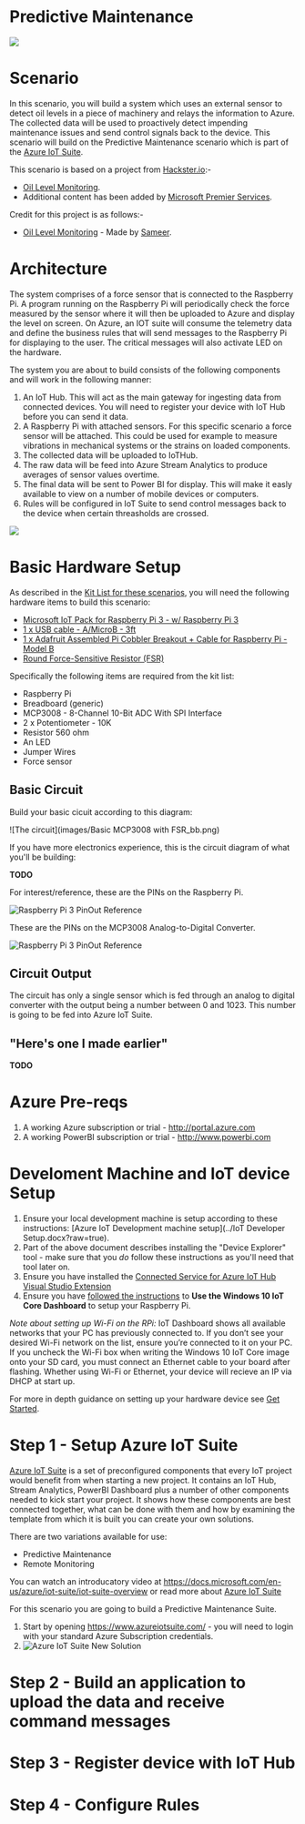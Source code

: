 # Predictive Maintenance

![](images/rig.png)

Scenario
========

In this scenario, you will build a system which uses an external sensor to detect oil levels in a piece of machinery and relays the information to Azure.
The collected data will be used to proactively detect impending maintenance issues and send control signals back to the device.
This scenario will build on the Predictive Maintenance scenario which is part of the [Azure IoT Suite](http://wwww.azureiotsuite.com).

This scenario is based on a project from [Hackster.io](http://www.hackster.io):-

* [Oil Level Monitoring](https://www.hackster.io/sameerk/oil-level-monitoring-ac01b9).
* Additional content has been added by [Microsoft Premier Services](https://www.microsoft.com/en-us/microsoftservices/support.aspx).

Credit for this project is as follows:-

* [Oil Level Monitoring](https://www.hackster.io/sameerk/oil-level-monitoring-ac01b9) - Made by [Sameer](https://www.hackster.io/sameerk).

Architecture
============

The system comprises of a force sensor that is connected to the Raspberry Pi. A program running on the Raspberry Pi will periodically check the force measured by the sensor where it will then be uploaded to Azure and display the level on screen.
On Azure, an IOT suite will consume the telemetry data and define the business rules that will send messages to the Raspberry Pi for displaying to the user.
The critical messages will also activate LED on the hardware. 

The system you are about to build consists of the following components and will work in the following manner:

1. An IoT Hub. This will act as the main gateway for ingesting data from connected devices. You will need to register your device with IoT Hub before you can send it data.
2. A Raspberry Pi with attached sensors. For this specific scenario a force sensor will be attached. This could be used for example to measure vibrations in mechanical systems or the strains on loaded components.
3. The collected data will be uploaded to IoTHub.
4. The raw data will be feed into Azure Stream Analytics to produce averages of sensor values overtime.
5. The final data will be sent to Power BI for display. This will make it easly available to view on a number of mobile devices or computers.
6. Rules will be configured in IoT Suite to send control messages back to the device when certain threasholds are crossed.

![](images/overview.png)

Basic Hardware Setup
====================

As described in the [Kit List for these scenarios](/Electronics/Kit%20List.md), you will need the following hardware items to build this scenario:

* [Microsoft IoT Pack for Raspberry Pi 3 - w/ Raspberry Pi 3](https://www.adafruit.com/products/2733)
* [1 x USB cable - A/MicroB - 3ft](https://www.adafruit.com/product/592)
* [1 x Adafruit Assembled Pi Cobbler Breakout + Cable for Raspberry Pi - Model B](https://www.adafruit.com/product/914)
* [Round Force-Sensitive Resistor (FSR)](https://www.adafruit.com/products/166)

Specifically the following items are required from the kit list:

* Raspberry Pi
* Breadboard (generic)
* MCP3008 - 8-Channel 10-Bit ADC With SPI Interface
* 2 x Potentiometer - 10K
* Resistor 560 ohm
* An LED
* Jumper Wires
* Force sensor

## Basic Circuit

Build your basic cicuit according to this diagram:

![The circuit](images/Basic MCP3008 with FSR_bb.png)

If you have more electronics experience, this is the circuit diagram of what you'll be building:

__TODO__

For interest/reference, these are the PINs on the Raspberry Pi.

![Raspberry Pi 3 PinOut Reference](/RaspberryPI/images/pinout.png)

These are the PINs on the MCP3008 Analog-to-Digital Converter.

![Raspberry Pi 3 PinOut Reference](/RaspberryPI/images/mcp3008-cobbler.png)


## Circuit Output

The circuit has only a single sensor which is fed through an analog to digital converter with the output being a number between 0 and 1023.
This number is going to be fed into Azure IoT Suite.

## "Here's one I made earlier"

__TODO__

Azure Pre-reqs
==============

1. A working Azure subscription or trial - http://portal.azure.com
2. A working PowerBI subscription or trial - http://www.powerbi.com

Develoment Machine and IoT device Setup
========================================

1. Ensure your local development machine is setup according to these instructions: [Azure IoT Development machine setup](../IoT Developer Setup.docx?raw=true).
2. Part of the above document describes installing the "Device Explorer" tool - make sure that you *do* follow these instructions as you'll need that tool later on.
3. Ensure you have installed the [Connected Service for Azure IoT Hub Visual Studio Extension](https://marketplace.visualstudio.com/items?itemName=MicrosoftIoT.ConnectedServiceforAzureIoTHub)
4. Ensure you have [followed the instructions](https://developer.microsoft.com/en-us/windows/iot/docs/iotdashboard) to __Use the Windows 10 IoT Core Dashboard__ to setup your Raspberry Pi.

*Note about setting up Wi-Fi on the RPi:* IoT Dashboard shows all available networks that your PC has previously connected to. If you don’t see your desired Wi-Fi network on the list, ensure you’re connected to it on your PC. If you uncheck the Wi-Fi box when writing the Windows 10 IoT Core image onto your SD card, you must connect an Ethernet cable to your board after flashing. Whether using Wi-Fi or Ethernet, your device will recieve an IP via DHCP at start up.

For more in depth guidance on setting up your hardware device see [Get Started](https://developer.microsoft.com/en-us/windows/iot/GetStarted).

Step 1 - Setup Azure IoT Suite
==============================

[Azure IoT Suite](https://azure.microsoft.com/en-us/suites/iot-suite/) is a set of preconfigured components that every IoT project would benefit from when starting a new project. It contains an IoT Hub, Stream Analytics, PowerBI Dashboard plus a number of other components needed to kick start your project. It shows how these components are best connected together, what can be done with them and how by examining the template from which it is built you can create your own solutions.

There are two variations available for use:

* Predictive Maintenance
* Remote Monitoring

You can watch an introducatory video at https://docs.microsoft.com/en-us/azure/iot-suite/iot-suite-overview or read more about [Azure IoT Suite](https://docs.microsoft.com/en-us/azure/iot-suite/) 

For this scenario you are going to build a Predictive Maintenance Suite.

1. Start by opening https://www.azureiotsuite.com/ - you will need to login with your standard Azure Subscription credentials.
2. ![Azure IoT Suite New Solution](images/newsolution.png)

Step 2 - Build an application to upload the data and receive command messages
==============================================================================

Step 3 - Register device with IoT Hub
======================================

Step 4 - Configure Rules
========================











